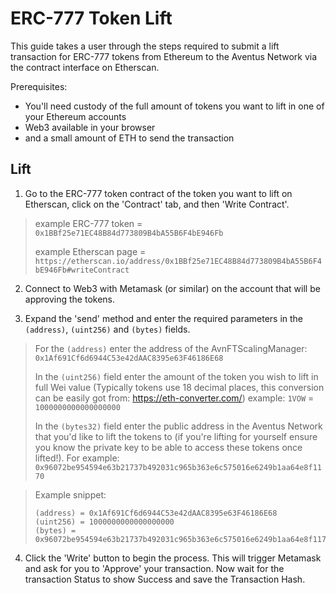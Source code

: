 # ERC-777 Token Lift

This guide takes a user through the steps required to submit a lift transaction for ERC-777 tokens from Ethereum to the Aventus Network via the contract interface on Etherscan.

Prerequisites:
- You'll need custody of the full amount of tokens you want to lift in one of your Ethereum accounts
- Web3 available in your browser
- and a small amount of ETH to send the transaction

## Lift

1. Go to the ERC-777 token contract of the token you want to lift on Etherscan, click on the 'Contract' tab, and then 'Write Contract'.

> example ERC-777 token = `0x1BBf25e71EC48B84d773809B4bA55B6F4bE946Fb`
>
> example Etherscan page = `https://etherscan.io/address/0x1BBf25e71EC48B84d773809B4bA55B6F4bE946Fb#writeContract`

2. Connect to Web3 with Metamask (or similar) on the account that will be approving the tokens.

3. Expand the 'send' method and enter the required parameters in the `(address)`, `(uint256)` and `(bytes)` fields.

> For the `(address)` enter the address of the AvnFTScalingManager: `0x1Af691Cf6d6944C53e42dAAC8395e63F46186E68`
>
> In the `(uint256)` field enter the amount of the token you wish to lift in full Wei value (Typically tokens use 18 decimal places, this conversion can be easily got from: https://eth-converter.com/) example: `1VOW` = `1000000000000000000`
>
> In the `(bytes32)` field enter the public address in the Aventus Network that you'd like to lift the tokens to (if you're lifting for yourself ensure you know the private key to be able to access these tokens once lifted!). For example: `0x96072be954594e63b21737b492031c965b363e6c575016e6249b1aa64e8f1170`

> Example snippet:
> ```
> (address) = 0x1Af691Cf6d6944C53e42dAAC8395e63F46186E68
> (uint256) = 1000000000000000000
> (bytes) = 0x96072be954594e63b21737b492031c965b363e6c575016e6249b1aa64e8f1170
> ```

4. Click the 'Write' button to begin the process. This will trigger Metamask and ask for you to 'Approve' your transaction. Now wait for the transaction Status to show Success and save the Transaction Hash.
